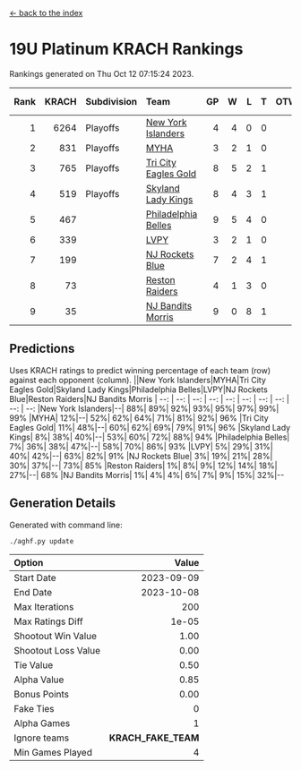 [<- back to the index](readme.md)
# 19U Platinum KRACH Rankings
Rankings generated on Thu Oct 12 07:15:24 2023.

Rank|KRACH|Subdivision|Team|GP|W|L|T|OTW|OTL|SoS|Exp Wins|Win Diff
---:|---:|:---|:---|---:|---:|---:|---:|---:|---:|---:|---:|---:
1|6264|Playoffs|[New York Islanders](https://gamesheetstats.com/seasons/3663/teams/140861/schedule)|4|4|0|0|0|0|199|4.8|-0.0
2|831|Playoffs|[MYHA](https://gamesheetstats.com/seasons/3663/teams/140863/schedule)|3|2|1|0|0|0|373|2.9|0.0
3|765|Playoffs|[Tri City Eagles Gold](https://gamesheetstats.com/seasons/3663/teams/140869/schedule)|8|5|2|1|0|0|359|6.4|0.0
4|519|Playoffs|[Skyland Lady Kings](https://gamesheetstats.com/seasons/3663/teams/140865/schedule)|8|4|3|1|0|0|1064|5.4|0.0
5|467||[Philadelphia Belles](https://gamesheetstats.com/seasons/3663/teams/140864/schedule)|9|5|4|0|0|0|465|5.9|0.0
6|339||[LVPY](https://gamesheetstats.com/seasons/3663/teams/140860/schedule)|3|2|1|0|0|0|185|2.9|0.0
7|199||[NJ Rockets Blue](https://gamesheetstats.com/seasons/3663/teams/140867/schedule)|7|2|4|1|0|0|1781|3.4|0.0
8|73||[Reston Raiders](https://gamesheetstats.com/seasons/3663/teams/140868/schedule)|4|1|3|0|0|0|252|1.9|0.0
9|35||[NJ Bandits Morris](https://gamesheetstats.com/seasons/3663/teams/140866/schedule)|9|0|8|1|0|0|965|1.4|0.0

## Predictions
Uses KRACH ratings to predict winning percentage of each team (row) against each opponent (column).
||New York Islanders|MYHA|Tri City Eagles Gold|Skyland Lady Kings|Philadelphia Belles|LVPY|NJ Rockets Blue|Reston Raiders|NJ Bandits Morris
| --: | --: | --: | --: | --: | --: | --: | --: | --: | --: 
|New York Islanders|--| 88%| 89%| 92%| 93%| 95%| 97%| 99%| 99%
|MYHA| 12%|--| 52%| 62%| 64%| 71%| 81%| 92%| 96%
|Tri City Eagles Gold| 11%| 48%|--| 60%| 62%| 69%| 79%| 91%| 96%
|Skyland Lady Kings|  8%| 38%| 40%|--| 53%| 60%| 72%| 88%| 94%
|Philadelphia Belles|  7%| 36%| 38%| 47%|--| 58%| 70%| 86%| 93%
|LVPY|  5%| 29%| 31%| 40%| 42%|--| 63%| 82%| 91%
|NJ Rockets Blue|  3%| 19%| 21%| 28%| 30%| 37%|--| 73%| 85%
|Reston Raiders|  1%|  8%|  9%| 12%| 14%| 18%| 27%|--| 68%
|NJ Bandits Morris|  1%|  4%|  4%|  6%|  7%|  9%| 15%| 32%|--

## Generation Details

Generated with command line:
```
./aghf.py update
```

| Option | Value |
| :----- | ----: |
| Start Date | 2023-09-09 |
| End Date | 2023-10-08 |
| Max Iterations | 200 |
| Max Ratings Diff | 1e-05 |
| Shootout Win Value | 1.00 |
| Shootout Loss Value | 0.00 |
| Tie Value | 0.50 |
| Alpha Value | 0.85 |
| Bonus Points | 0.00 |
| Fake Ties | 0 |
| Alpha Games | 1 |
| Ignore teams | __KRACH_FAKE_TEAM__ |
| Min Games Played | 4 |

